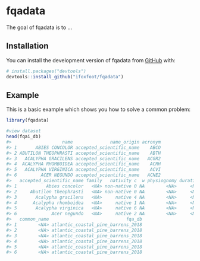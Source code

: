 
<!-- README.md is generated from README.Rmd. Please edit that file -->

# fqadata

<!-- badges: start -->
<!-- badges: end -->

The goal of fqadata is to …

## Installation

You can install the development version of fqadata from
[GitHub](https://github.com/) with:

``` r
# install.packages("devtools")
devtools::install_github("ifoxfoot/fqadata")
```

## Example

This is a basic example which shows you how to solve a common problem:

``` r
library(fqadata)

#view dataset
head(fqai_db)
#>                   name              name_origin acronym
#> 1       ABIES CONCOLOR accepted_scientific_name    ABCO
#> 2 ABUTILON THEOPHRASTI accepted_scientific_name    ABTH
#> 3   ACALYPHA GRACILENS accepted_scientific_name   ACGR2
#> 4  ACALYPHA RHOMBOIDEA accepted_scientific_name    ACRH
#> 5   ACALYPHA VIRGINICA accepted_scientific_name    ACVI
#> 6         ACER NEGUNDO accepted_scientific_name   ACNE2
#>   accepted_scientific_name family   nativity c  w physiognomy duration
#> 1           Abies concolor   <NA> non-native 0 NA        <NA>     <NA>
#> 2     Abutilon theophrasti   <NA> non-native 0 NA        <NA>     <NA>
#> 3       Acalypha gracilens   <NA>     native 4 NA        <NA>     <NA>
#> 4      Acalypha rhomboidea   <NA>     native 1 NA        <NA>     <NA>
#> 5       Acalypha virginica   <NA>     native 6 NA        <NA>     <NA>
#> 6             Acer negundo   <NA>     native 2 NA        <NA>     <NA>
#>   common_name                             fqa_db
#> 1        <NA> atlantic_coastal_pine_barrens_2018
#> 2        <NA> atlantic_coastal_pine_barrens_2018
#> 3        <NA> atlantic_coastal_pine_barrens_2018
#> 4        <NA> atlantic_coastal_pine_barrens_2018
#> 5        <NA> atlantic_coastal_pine_barrens_2018
#> 6        <NA> atlantic_coastal_pine_barrens_2018
```
